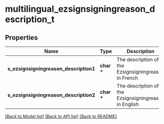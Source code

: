 # multilingual_ezsignsigningreason_description_t

## Properties
Name | Type | Description | Notes
------------ | ------------- | ------------- | -------------
**s_ezsignsigningreason_description1** | **char \*** | The description of the Ezsignsigningreason in French | [optional] 
**s_ezsignsigningreason_description2** | **char \*** | The description of the Ezsignsigningreason in English | [optional] 

[[Back to Model list]](../README.md#documentation-for-models) [[Back to API list]](../README.md#documentation-for-api-endpoints) [[Back to README]](../README.md)


